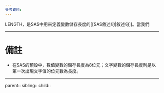 ```yaml
---
參考資料:
---
```

LENGTH，是SAS中用來定義變數儲存長度的[[SAS敘述句|敘述句]]。當我們
- - -
# 備註
- 在SAS的預設中，數值變數的儲存長度為8位元；文字變數的儲存長度則是以第一次出現文字值的位元數為長度。
- - -
parent::
sibling::
child::
